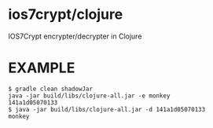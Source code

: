 # ios7crypt/clojure

IOS7Crypt encrypter/decrypter in Clojure

# EXAMPLE

```
$ gradle clean shadowJar
java -jar build/libs/clojure-all.jar -e monkey
141a1d05070133
$ java -jar build/libs/clojure-all.jar -d 141a1d05070133
monkey
```

